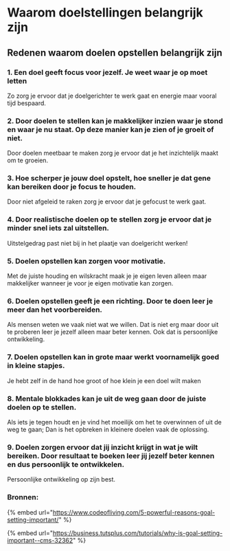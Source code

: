# Waarom doelstellingen belangrijk zijn

## Redenen waarom doelen opstellen belangrijk zijn

### 1. Een doel geeft focus voor jezelf. Je weet waar je op moet letten

Zo zorg je ervoor dat je doelgerichter te werk gaat en energie maar vooral tijd bespaard.

### 2. Door doelen te stellen kan je makkelijker inzien waar je stond en waar je nu staat. Op deze manier kan je zien of je groeit of niet.

Door doelen meetbaar te maken zorg je ervoor dat je het inzichtelijk maakt om te groeien.

### 3. Hoe scherper je jouw doel opstelt, hoe sneller je dat gene kan bereiken door je focus te houden.

Door niet afgeleid te raken zorg je ervoor dat je gefocust te werk gaat.

### 4. Door realistische doelen op te stellen zorg je ervoor dat je minder snel iets zal uitstellen.

Uitstelgedrag past niet bij in het plaatje van doelgericht werken!

### 5. Doelen opstellen kan zorgen voor motivatie. 

Met de juiste houding en wilskracht maak je je eigen leven alleen maar makkelijker wanneer je voor je eigen motivatie kan zorgen.

### 6. Doelen opstellen geeft je een richting. Door te doen leer je meer dan het voorbereiden.

Als mensen weten we vaak niet wat we willen. Dat is niet erg maar door uit te proberen leer je jezelf alleen maar beter kennen. Ook dat is persoonlijke ontwikkeling.

### 7. Doelen opstellen kan in grote maar werkt voornamelijk goed in kleine stapjes.

Je hebt zelf in de hand hoe groot of hoe klein je een doel wilt maken

### 8. Mentale blokkades kan je uit de weg gaan door de juiste doelen op te stellen.

Als iets je tegen houdt en je vind het moeilijk om het te overwinnen of uit de weg te gaan; Dan is het opbreken in kleinere doelen vaak de oplossing.

### 9. Doelen zorgen ervoor dat jij inzicht krijgt in wat je wilt bereiken. Door resultaat te boeken leer jij jezelf beter kennen en dus persoonlijk te ontwikkelen.

Persoonlijke ontwikkeling op zijn best.

### Bronnen:

{% embed url="https://www.codeofliving.com/5-powerful-reasons-goal-setting-important/" %}

{% embed url="https://business.tutsplus.com/tutorials/why-is-goal-setting-important--cms-32362" %}



